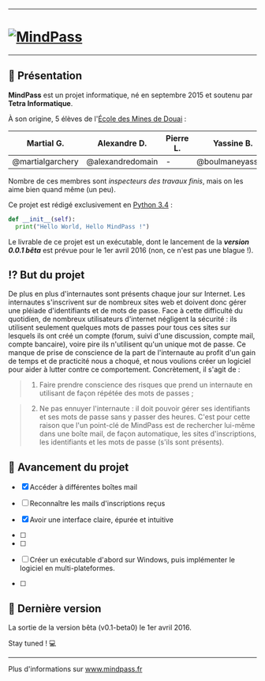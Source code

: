 ﻿---

# [![MindPass](https://raw.githubusercontent.com/MindPass/Code/master/Interface%20graphique/PyQt/ressources/MindPass-logoHQ.png)](http://www.mindpass.fr/)

---


## :two_men_holding_hands: Présentation

**MindPass** est un projet informatique, né en septembre 2015 et soutenu par **Tetra Informatique**.

À son origine, 5 élèves de l'[École des Mines de Douai](http://www.mines-douai.fr/) :

Martial G. | Alexandre D. | Pierre L. | Yassine B. | Thibaut C.
------------ | ------------- | ------------- | ------------- | -------------
@martialgarchery | @alexandredomain | - | @boulmaneyassine | @aquathi

Nombre de ces membres sont *inspecteurs des travaux finis*, mais on les aime bien quand même (un peu).

Ce projet est rédigé exclusivement en [Python 3.4](https://docs.python.org/3.4/) : 

```python
def __init__(self):
  print("Hello World, Hello MindPass !")
```

Le livrable de ce projet est un exécutable, dont le lancement de la ***version 0.0.1 bêta*** est prévue pour le 1er avril 2016 (non, ce n'est pas une blague !).


## :interrobang: But du projet

De plus en plus d'internautes sont présents chaque jour sur Internet. Les internautes s'inscrivent sur de nombreux sites web et doivent donc gérer une pléiade d'identifiants et de mots de passe. Face à cette difficulté du quotidien, de nombreux utilisateurs d'internet négligent la sécurité : ils utilisent seulement quelques mots de passes pour tous ces sites sur lesquels ils ont créé un compte (forum, suivi d'une discussion, compte mail, compte bancaire), voire pire ils n'utilisent qu'un unique mot de passe. Ce manque de prise de conscience de la part de l'internaute au profit d'un gain de temps et de practicité nous a choqué, et nous voulions créer un logiciel pour aider à lutter contre ce comportement. Concrètement, il s'agit de :

> 1. Faire prendre conscience des risques que prend un internaute en utilisant de façon répétée des mots de passes ;

> 2. Ne pas ennuyer l'internaute : il doit pouvoir gérer ses identifiants et ses mots de passe sans y passer des heures. C'est pour cette raison que l'un point-clé de MindPass est de rechercher lui-même dans une boîte mail, de façon automatique, les sites d'inscriptions, les identifiants et les mots de passe (s'ils sont présents).


## :wrench: Avancement du projet

- [x] Accéder à différentes boîtes mail

- [ ] Reconnaître les mails d'inscriptions reçus

- [x] Avoir une interface claire, épurée et intuitive

- [ ]

- [ ]

- [ ] Créer un exécutable d'abord sur Windows, puis implémenter le logiciel en multi-plateformes.

- [ ]


## :floppy_disk: Dernière version

La sortie de la version bêta (v0.1-beta0) le 1er avril 2016.

Stay tuned ! :computer:


---

Plus d'informations sur www.mindpass.fr